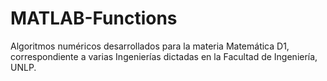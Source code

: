 # MATLAB-Functions
Algoritmos numéricos desarrollados para la materia Matemática D1, correspondiente a varias Ingenierías dictadas en la Facultad de Ingeniería, UNLP.
